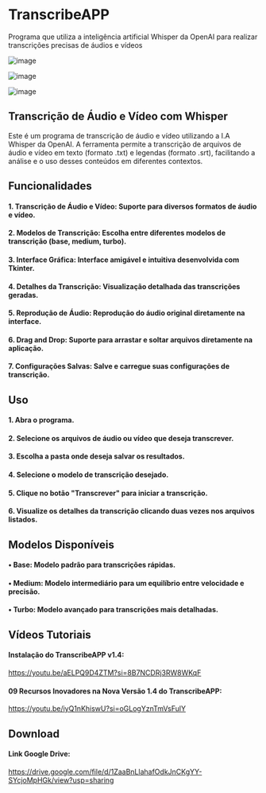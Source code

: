 # TranscribeAPP
Programa que utiliza a inteligência artificial Whisper da OpenAI para realizar transcrições precisas de áudios e vídeos

![image](https://github.com/user-attachments/assets/765e163c-6d13-497e-9806-59b625dd866e)

![image](https://github.com/user-attachments/assets/6601c022-6fbc-4485-8272-615e1ea5bf4e)

![image](https://github.com/user-attachments/assets/3649e4b3-08e4-4f55-8f90-bc0cad1645c8)

## Transcrição de Áudio e Vídeo com Whisper
Este é um programa de transcrição de áudio e vídeo utilizando a I.A Whisper da OpenAI. A ferramenta permite a transcrição de arquivos de áudio e vídeo em texto (formato .txt) e legendas (formato .srt), facilitando a análise e o uso desses conteúdos em diferentes contextos.

## Funcionalidades
#### 1. Transcrição de Áudio e Vídeo: Suporte para diversos formatos de áudio e vídeo.
#### 2. Modelos de Transcrição: Escolha entre diferentes modelos de transcrição (base, medium, turbo).
#### 3. Interface Gráfica: Interface amigável e intuitiva desenvolvida com Tkinter.
#### 4. Detalhes da Transcrição: Visualização detalhada das transcrições geradas.
#### 5. Reprodução de Áudio: Reprodução do áudio original diretamente na interface.
#### 6. Drag and Drop: Suporte para arrastar e soltar arquivos diretamente na aplicação.
#### 7. Configurações Salvas: Salve e carregue suas configurações de transcrição.

## Uso
#### 1. Abra o programa.
#### 2. Selecione os arquivos de áudio ou vídeo que deseja transcrever.
#### 3. Escolha a pasta onde deseja salvar os resultados.
#### 4. Selecione o modelo de transcrição desejado.
#### 5. Clique no botão "Transcrever" para iniciar a transcrição.
#### 6. Visualize os detalhes da transcrição clicando duas vezes nos arquivos listados.

## Modelos Disponíveis
#### • Base: Modelo padrão para transcrições rápidas.
#### • Medium: Modelo intermediário para um equilíbrio entre velocidade e precisão.
#### • Turbo: Modelo avançado para transcrições mais detalhadas.

## Vídeos Tutoriais
#### Instalação do TranscribeAPP v1.4: 
https://youtu.be/aELPQ9D4ZTM?si=8B7NCDRj3RW8WKqF

#### 09 Recursos Inovadores na Nova Versão 1.4 do TranscribeAPP: 
https://youtu.be/iyQ1nKhiswU?si=oGLogYznTmVsFulY

## Download

#### Link Google Drive:
https://drive.google.com/file/d/1ZaaBnLlahafOdkJnCKgYY-SYcjoMpHGk/view?usp=sharing
